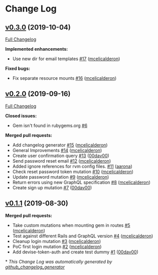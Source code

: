 # Change Log

## [v0.3.0](https://github.com/graphql-devise/graphql_devise/tree/v0.3.0) (2019-10-04)
[Full Changelog](https://github.com/graphql-devise/graphql_devise/compare/v0.2.0...v0.3.0)

**Implemented enhancements:**

- Use new dir for email templates [\#17](https://github.com/graphql-devise/graphql_devise/pull/17) ([mcelicalderon](https://github.com/mcelicalderon))

**Fixed bugs:**

- Fix separate resource mounts [\#16](https://github.com/graphql-devise/graphql_devise/pull/16) ([mcelicalderon](https://github.com/mcelicalderon))

## [v0.2.0](https://github.com/graphql-devise/graphql_devise/tree/v0.2.0) (2019-09-16)
[Full Changelog](https://github.com/graphql-devise/graphql_devise/compare/v0.1.1...v0.2.0)

**Closed issues:**

- Gem isn't found in rubygems.org [\#6](https://github.com/graphql-devise/graphql_devise/issues/6)

**Merged pull requests:**

- Add changelog generator [\#15](https://github.com/graphql-devise/graphql_devise/pull/15) ([mcelicalderon](https://github.com/mcelicalderon))
- General Improvements [\#14](https://github.com/graphql-devise/graphql_devise/pull/14) ([mcelicalderon](https://github.com/mcelicalderon))
- Create user confirmation query [\#13](https://github.com/graphql-devise/graphql_devise/pull/13) ([00dav00](https://github.com/00dav00))
- Send password reset email [\#12](https://github.com/graphql-devise/graphql_devise/pull/12) ([mcelicalderon](https://github.com/mcelicalderon))
- Added ignore references for rvm config files. [\#11](https://github.com/graphql-devise/graphql_devise/pull/11) ([aarona](https://github.com/aarona))
- Check reset password token mutation [\#10](https://github.com/graphql-devise/graphql_devise/pull/10) ([mcelicalderon](https://github.com/mcelicalderon))
- Update password mutation [\#9](https://github.com/graphql-devise/graphql_devise/pull/9) ([mcelicalderon](https://github.com/mcelicalderon))
- Return errors using new GraphQL specification [\#8](https://github.com/graphql-devise/graphql_devise/pull/8) ([mcelicalderon](https://github.com/mcelicalderon))
- Create sign up mutation [\#7](https://github.com/graphql-devise/graphql_devise/pull/7) ([00dav00](https://github.com/00dav00))

## [v0.1.1](https://github.com/graphql-devise/graphql_devise/tree/v0.1.1) (2019-08-30)
**Merged pull requests:**

- Take custom mutations when mounting gem in routes [\#5](https://github.com/graphql-devise/graphql_devise/pull/5) ([mcelicalderon](https://github.com/mcelicalderon))
- Test against different Rails and GraphQL version [\#4](https://github.com/graphql-devise/graphql_devise/pull/4) ([mcelicalderon](https://github.com/mcelicalderon))
- Cleanup login mutation [\#3](https://github.com/graphql-devise/graphql_devise/pull/3) ([mcelicalderon](https://github.com/mcelicalderon))
- PoC first login mutation [\#2](https://github.com/graphql-devise/graphql_devise/pull/2) ([mcelicalderon](https://github.com/mcelicalderon))
- Add devise-token-auth and create test dummy [\#1](https://github.com/graphql-devise/graphql_devise/pull/1) ([00dav00](https://github.com/00dav00))



\* *This Change Log was automatically generated by [github_changelog_generator](https://github.com/skywinder/Github-Changelog-Generator)*